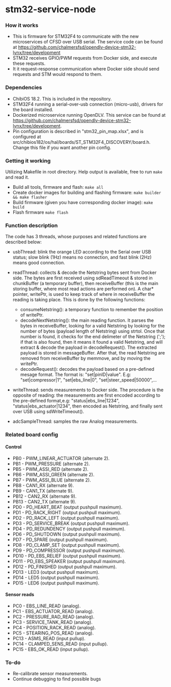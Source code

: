# stm32-service-node

### How it works
- This is firmware for STM32F4 to communicate with the new microservices of CFSD over USB serial. The service code can be found at https://github.com/chalmersfsd/opendlv-device-stm32-lynx/tree/development
- STM32 receives GPIO/PWM requests from Docker side, and execute these requests.
- It it request-response communication where Docker side should send requests and STM would respond to them.

### Dependencies
- ChibiOS 18.2. This is included in the repository.
- STM32F4 running a serial-over-usb connection (micro-usb), drivers for the board installed.
- Dockerized microservice running OpenDLV. This service can be found at https://github.com/chalmersfsd/opendlv-device-stm32-lynx/tree/development.
- Pin configuration is described in "stm32_pin_map.xlsx", and is configured at src/chibios182/os/hal/boards/ST_STM32F4_DISCOVERY/board.h. Change this file if you want another pin config.

### Getting it working
Utilizing Makefile in root directory. Help output is available, free to run `make` and read it.
* Build all tools, firmware and flash: `make all`
* Create docker images for building and flashing firmware: `make builder && make flasher`
* Build firmware (given you have corresponding docker image): `make build`
* Flash firmware `make flash`

### Function description
The code has 3 threads, whose purposes and related functions are described below:

- usbThread: blink the orange LED according to the Serial over USB status; slow blink (1Hz) means no connection, and fast blink (2Hz) means good connection.

- readThread: collects & decode the Netstring bytes sent from Docker side. The bytes are first received using sdReadTimeout & stored in chunkBuffer (a temporary buffer), then receiveBuffer (this is the main storing buffer, where most read actions are performed on). A char* pointer, writePtr, is used to keep track of where in receiveBuffer the reading is taking place. This is done by the following functions:
  - consumeNetstring(): a temporary function to remember the position of writePtr.
  - decodeNextNetstring(): the main reading function. It parses the bytes in receiveBuffer, looking for a valid Netstring by looking for the number of bytes (payload length of Netstring) using strtol. Once that number is found, it checks for the end delimeter of the Netstring (';'); if that is also found, then it means it found a valid Netstring, and will extract & decode the payload in decodeRequest(). The extracted payload is stored in messageBuffer. After that, the read Netstring are removed from receiveBuffer by memmove, and by moving the writePtr.
  - decodeRequest(): decodes the payload based on a pre-defined mesage format. The format is: "set|pinID|value". E.g: "set|compressor|1", "set|ebs_line|0", "set|steer_speed|50000",...

- writeThread: sends measurements to Docker side. The procedure is the opposite of reading: the measurements are first encoded according to the pre-defined format,e.g: "status|ebs_line|1234", "status|ebs_actuator|1234", then encoded as Netstring, and finally sent over USB using sdWriteTimeout().

- adcSampleThread: samples the raw Analog measurements.

### Related board config
#### Control
 * PB0  - PWM_LINEAR_ACTUATOR       (alternate 2).
 * PB1  - PWM_PRESSURE              (alternate 2).
 * PB5  - PWM_ASSI_RED              (alternate 2).
 * PB6  - PWM_ASSI_GREEN            (alternate 2).
 * PB7  - PWM_ASSI_BLUE             (alternate 2).
 * PB8  - CAN1_RX                   (alternate 9).
 * PB9  - CAN1_TX                   (alternate 9).
 * PB12 - CAN2_RX                   (alternate 9).
 * PB13 - CAN2_TX                   (alternate 9).
 * PD0  - PD_HEART_BEAT             (output pushpull maximum).
 * PD1  - PD_RACK_RIGHT             (output pushpull maximum).
 * PD2  - PD_RACK_LEFT              (output pushpull maximum).
 * PD3  - PD_SERVICE_BREAK          (output pushpull maximum).
 * PD4  - PD_REDUNDENCY             (output pushpull maximum).
 * PD6  - PD_SHUTDOWN               (output pushpull maximum).
 * PD7  - PD_SPARE                  (output pushpull maximum).
 * PD8  - PD_CLAMP_SET              (output pushpull maximum).
 * PD9  - PD_COMPRESSOR             (output pushpull maximum).
 * PD10 - PD_EBS_RELIEF             (output pushpull maximum).
 * PD11 - PD_EBS_SPEAKER            (output pushpull maximum).
 * PD12 - PD_FINISHED               (output pushpull maximum).
 * PD13 - LED3                      (output pushpull maximum).
 * PD14 - LED5                      (output pushpull maximum).
 * PD15 - LED6                      (output pushpull maximum).
 #### Sensor reads
 * PC0  - EBS_LINE_READ             (analog).
 * PC1  - EBS_ACTUATOR_READ         (analog).
 * PC2  - PRESSURE_RAD_READ         (analog).
 * PC3  - SERVICE_TANK_READ         (analog).
 * PC4  - POSITION_RACK_READ        (analog).
 * PC5  - STEARING_POS_READ         (analog).
 * PC13 - ASMS_READ                 (input pullup).
 * PC14 - CLAMPED_SENS_READ         (input pullup).
 * PC15 - EBS_OK_READ               (input pullup).


### To-do
- Re-calibrate sensor measurements.
- Continue debugging to find possible bugs

